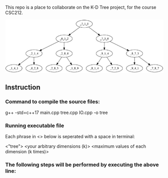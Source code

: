 This repo is a place to collaborate on the K-D Tree project, for the course CSC212.



![](tree.jpg)


## Instruction

### Command to compile the source files:
g++ -std=c++17 main.cpp tree.cpp IO.cpp -o tree

### Running executable file
Each phrase in <> below is seperated with a space in terminal:

<"tree"> <your arbitrary number of points> <your arbitrary dimensions (k)> <maximum values of each dimension (k times)>
  
### The following steps will be performed by executing the above line:
